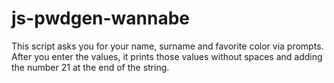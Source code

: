 # js-pwdgen-wannabe
This script asks you for your name, surname and favorite color via prompts.
After you enter the values, it prints those values without spaces and adding the number 21 at the end of the string.
